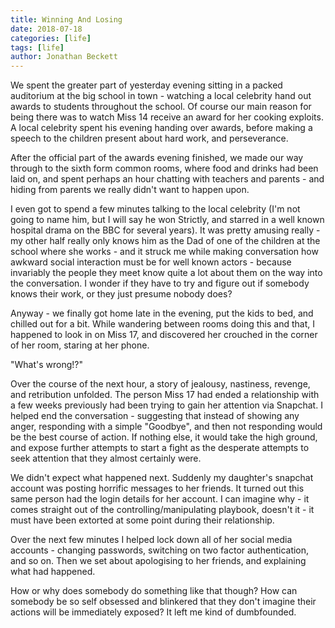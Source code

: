 ```yaml
---
title: Winning And Losing
date: 2018-07-18
categories: [life]
tags: [life]
author: Jonathan Beckett
---
```


We spent the greater part of yesterday evening sitting in a packed auditorium at the big school in town - watching a local celebrity hand out awards to students throughout the school. Of course our main reason for being there was to watch Miss 14 receive an award for her cooking exploits. A local celebrity spent his evening handing over awards, before making a speech to the children present about hard work, and perseverance.

After the official part of the awards evening finished, we made our way through to the sixth form common rooms, where food and drinks had been laid on, and spent perhaps an hour chatting with teachers and parents - and hiding from parents we really didn't want to happen upon.

I even got to spend a few minutes talking to the local celebrity (I'm not going to name him, but I will say he won Strictly, and starred in a well known hospital drama on the BBC for several years). It was pretty amusing really - my other half really only knows him as the Dad of one of the children at the school where she works - and it struck me while making conversation how awkward social interaction must be for well known actors - because invariably the people they meet know quite a lot about them on the way into the conversation. I wonder if they have to try and figure out if somebody knows their work, or they just presume nobody does?

Anyway - we finally got home late in the evening, put the kids to bed, and chilled out for a bit. While wandering between rooms doing this and that, I happened to look in on Miss 17, and discovered her crouched in the corner of her room, staring at her phone.

"What's wrong!?"

Over the course of the next hour, a story of jealousy, nastiness, revenge, and retribution unfolded. The person Miss 17 had ended a relationship with a few weeks previously had been trying to gain her attention via Snapchat. I helped end the conversation - suggesting that instead of showing any anger, responding with a simple "Goodbye", and then not responding would be the best course of action. If nothing else, it would take the high ground, and expose further attempts to start a fight as the desperate attempts to seek attention that they almost certainly were.

We didn't expect what happened next. Suddenly my daughter's snapchat account was posting horrific messages to her friends. It turned out this same person had the login details for her account. I can imagine why - it comes straight out of the controlling/manipulating playbook, doesn't it - it must have been extorted at some point during their relationship.

Over the next few minutes I helped lock down all of her social media accounts - changing passwords, switching on two factor authentication, and so on. Then we set about apologising to her friends, and explaining what had happened.

How or why does somebody do something like that though? How can somebody be so self obsessed and blinkered that they don't imagine their actions will be immediately exposed? It left me kind of dumbfounded.